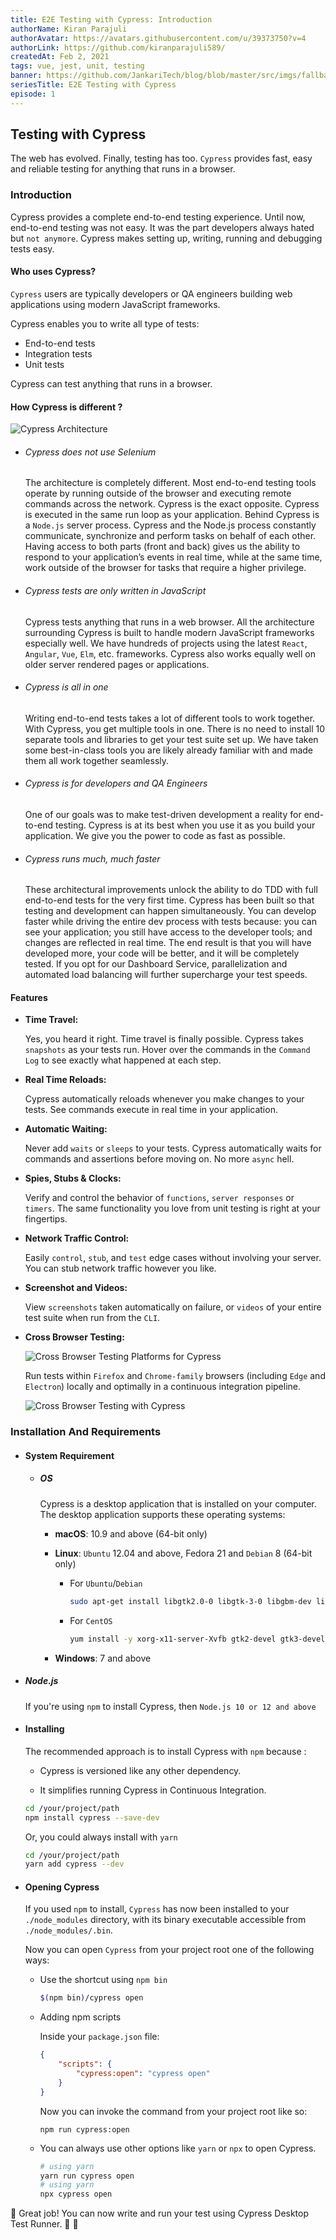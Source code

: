 ```yaml
---
title: E2E Testing with Cypress: Introduction
authorName: Kiran Parajuli
authorAvatar: https://avatars.githubusercontent.com/u/39373750?v=4
authorLink: https://github.com/kiranparajuli589/
createdAt: Feb 2, 2021
tags: vue, jest, unit, testing
banner: https://github.com/JankariTech/blog/blob/master/src/imgs/fallback_banner.png
seriesTitle: E2E Testing with Cypress
episode: 1
---
```


## Testing with Cypress

The web has evolved. Finally, testing has too. `Cypress` provides fast, easy and reliable testing for anything that runs in a browser.

### Introduction

Cypress provides a complete end-to-end testing experience. Until now, end-to-end testing was not easy. It was the part developers always hated but `not anymore`. Cypress makes setting up, writing, running and debugging tests easy.

#### Who uses Cypress?

`Cypress` users are typically developers or QA engineers building web applications using modern JavaScript frameworks.

Cypress enables you to write all type of tests:

- End-to-end tests
- Integration tests
- Unit tests

Cypress can test anything that runs in a browser.

####  How Cypress is different ?

![Cypress Architecture]

- ###### Cypress does not use Selenium

  The architecture is completely different. Most end-to-end testing tools operate by running outside of the browser and executing remote commands across the network. Cypress is the exact opposite. Cypress is executed in the same run loop as your application. Behind Cypress is a `Node.js` server process. Cypress and the Node.js process constantly communicate, synchronize and perform tasks on behalf of each other. Having access to both parts (front and back) gives us the ability to respond to your application’s events in real time, while at the same time, work outside of the browser for tasks that require a higher privilege.

- ###### Cypress tests are only written in JavaScript

  Cypress tests anything that runs in a web browser. All the architecture surrounding Cypress is built to handle modern JavaScript frameworks especially well. We have hundreds of projects using the latest `React`, `Angular`, `Vue`, `Elm`, etc. frameworks. Cypress also works equally well on older server rendered pages or applications.

- ###### Cypress is all in one

  Writing end-to-end tests takes a lot of different tools to work together. With Cypress, you get multiple tools in one. There is no need to install 10 separate tools and libraries to get your test suite set up. We have taken some best-in-class tools you are likely already familiar with and made them all work together seamlessly.

- ###### Cypress is for developers and QA Engineers

  One of our goals was to make test-driven development a reality for end-to-end testing. Cypress is at its best when you use it as you build your application. We give you the power to code as fast as possible.

- ###### Cypress runs much, much faster

  These architectural improvements unlock the ability to do TDD with full end-to-end tests for the very first time. Cypress has been built so that testing and development can happen simultaneously. You can develop faster while driving the entire dev process with tests because: you can see your application; you still have access to the developer tools; and changes are reflected in real time. The end result is that you will have developed more, your code will be better, and it will be completely tested. If you opt for our Dashboard Service, parallelization and automated load balancing will further supercharge your test speeds.

#### Features

- **Time Travel:**

  Yes, you heard it right. Time travel is finally possible. Cypress takes `snapshots` as your tests run. Hover over the commands in the `Command Log` to see exactly what happened at each step.

- **Real Time Reloads:**

  Cypress automatically reloads whenever you make changes to your tests. See commands execute in real time in your application.

- **Automatic Waiting:**

  Never add `waits` or `sleeps` to your tests. Cypress automatically waits for commands and assertions before moving on. No more `async` hell.

- **Spies, Stubs & Clocks:**

  Verify and control the behavior of `functions`, `server responses` or `timers`. The same functionality you love from unit testing is right at your fingertips.

- **Network Traffic Control:**

  Easily `control`, `stub`, and `test` edge cases without involving your server. You can stub network traffic however you like.

- **Screenshot and Videos:**

  View `screenshots` taken automatically on failure, or `videos` of your entire test suite when run from the `CLI`.

- **Cross Browser Testing:**

  ![Cross Browser Testing Platforms for Cypress][cypressCrossBrowserPlatforms]

  Run tests within `Firefox` and `Chrome-family` browsers (including `Edge` and `Electron`) locally and optimally in a continuous integration pipeline.

  ![Cross Browser Testing with Cypress][cypressCrossBrowserTesting]

### Installation And Requirements

- #### System Requirement

    - ##### OS

        Cypress is a desktop application that is installed on your computer. The desktop application supports these operating systems:

        - **macOS**: 10.9 and above (64-bit only)
        - **Linux**: `Ubuntu` 12.04 and above, Fedora 21 and `Debian` 8 (64-bit only)

            - For `Ubuntu`/`Debian`
                ```bash
                sudo apt-get install libgtk2.0-0 libgtk-3-0 libgbm-dev libnotify-dev libgconf-2-4 libnss3 libxss1 libasound2 libxtst6 xauth xvfb
                ```

            - For `CentOS`

                ```bash
                yum install -y xorg-x11-server-Xvfb gtk2-devel gtk3-devel libnotify-devel GConf2 nss libXScrnSaver alsa-lib
                ```

        - **Windows**: 7 and above

- ##### Node.js

    If you're using `npm` to install Cypress, then
        ```
        Node.js 10 or 12 and above
        ```

- #### Installing

    The recommended approach is to install Cypress with `npm` because :

    - Cypress is versioned like any other dependency.

    - It simplifies running Cypress in Continuous Integration.

    ```sh
    cd /your/project/path
    npm install cypress --save-dev
    ```
    Or, you could always install with `yarn`
    ```sh
    cd /your/project/path
    yarn add cypress --dev
    ```

- #### Opening Cypress

     If you used `npm` to install, `Cypress` has now been installed to your `./node_modules` directory, with its binary executable accessible from `./node_modules/.bin`.

    Now you can open `Cypress` from your project root one of the following ways:

    - Use the shortcut using `npm bin`
        ```sh
        $(npm bin)/cypress open
        ```

    - Adding npm scripts

        Inside your `package.json` file:

        ```json
        {
            "scripts": {
            	"cypress:open": "cypress open"
            }
        }
        ```

        Now you can invoke the command from your project root like so:

        ```shell
        npm run cypress:open
        ```

    - You can always use other options like `yarn` or `npx` to open Cypress.

        ```bash
        # using yarn
        yarn run cypress open
        # using yarn
        npx cypress open
        ```

🎉 Great job! You can now write and run your test using Cypress Desktop Test Runner.  🥳 🙌

[Cypress Architecture]: /src/assets/TestingWithCypress/images/cypres_architecture.png "How cypress is different from existing selenium based tools?"
[cypressCrossBrowserPlatforms]: /src/assets/TestingWithCypress/images/cypress_cross_browser_platforms.png "Cross Browser Testing platforms supported by Cypress."
[cypressCrossBrowserTesting]: /src/assets/TestingWithCypress/images/cypress_cross_browser_testing.png "Cypress test runner provides dropdown to switch between browsers for test."
